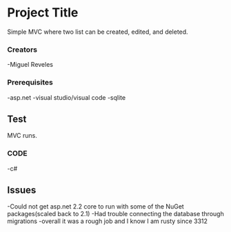 # Project Title

Simple MVC where two list can be created, edited, and deleted.

### Creators
-Miguel Reveles

### Prerequisites

-asp.net
-visual studio/visual code
-sqlite

## Test

MVC runs. 

### CODE
-c#

## Issues
-Could not get asp.net 2.2 core to run with some of the NuGet packages(scaled back to 2.1)
-Had trouble connecting the database through migrations
-overall it was a rough job and I know I am rusty since 3312
